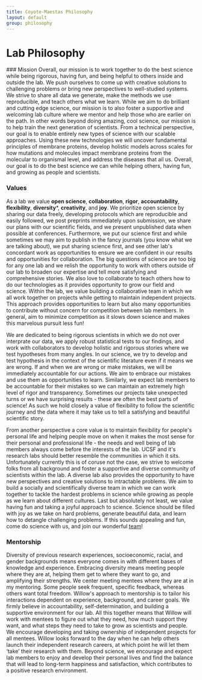 ```yaml
---
title: Coyote-Maestas Philosophy
layout: default
group: philosophy
---
```

# Lab Philosophy

<div class="row">
</div>
### Mission
Overall, our mission is to work together to do the best science while being rigorous, having fun, and being helpful to others inside and outside the lab. We push ourselves to come up with creative solutions to challenging problems or bring new perspectives to well-studied systems. We strive to share all data we generate, make the methods we use reproducible, and teach others what we learn.
While we aim to do brilliant and cutting edge science, our mission is to also foster a supportive and welcoming lab culture where we mentor and help those who are earlier on the path. In other words beyond doing amazing, cool science, our mission is to help train the next generation of scientists. From a technical perspective, our goal is to enable entirely new types of science with our scalable approaches. Using these new technologies we will uncover fundamental principles of membrane proteins, develop holistic models across scales for how mutations and molecules impact membrane proteins from the molecular to organismal level, and address the diseases that ail us. Overall, our goal is to do the best science we can while helping others, having fun,
and growing as people and scientists.


### Values
As a lab we value **open science**, **collaboration**, **rigor**, **accountability**, **flexibility**, **diversity***, **creativity**, and **joy**. We prioritize open science by sharing our data freely, developing protocols which are reproducible and easily followed, we post preprints immediately upon submission, we share our plans with our scientific fields, and we present unpublished data when possible at conferences. Furthermore, we put our science first and while sometimes we may aim to publish in the fancy journals (you know what we are talking about), we put sharing science first, and see other lab's concordant work as opportunities to ensure we are confident in our results and opportunities for collaboration. The big questions of science are too big for any one lab and we relish the opportunity to work with others outside of our lab to broaden our expertise and tell more satisfying and comprehensive stories. We also love to collaborate to teach others how to do our technologies as it provides opportunity to grow our field and science. Within the lab, we value building a collaborative team in which we all work together on projects while getting to maintain independent projects. This approach provides opportunities to learn but also many opportunities to contribute without concern for competition between lab members. In general, aim to minimize competition as it slows down science and makes this marvelous pursuit less fun!



We are dedicated to being rigorous scientists in which we do not over interprate our data, we apply robust statistical tests to our findings, and work with collaborators to develop holistic and rigorous stories where we test hypotheses from many angles. In our science, we try to develop and test hypothesis in the context of the scientific literature even if it means we are wrong. If and when we are wrong or make mistakes, we will be immediately accountable for our actions. We aim to embrace our mistakes and use them as opportunities to learn. Similarly, we expect lab members to be accountable for their mistakes so we can maintain an extremely high level of rigor and transparency. Sometimes our projects take unexpected turns or we have surprising results - these are often the best parts of science! As such we hold closely a value of flexibility to follow the scientific journey and the data where it may take us to tell a satisfying and beautiful scientific story.


From another perspective a core value is to maintain flexibility for people's personal life and helping people move on when it makes the most sense for their personal and professional life - the needs and well being of lab members always come before the interests of the lab. UCSF and it's research labs should better resemble the communities in which it sits. Unfortunately currently this is of coruse not the case, we strive to welcome folks from all background and foster a supportive and diverse community of scientists within the lab. A diverse lab also provides the opportunity to have new perspectives and creative solutions to intractable problems. We aim to build a socially and scientifically diverse team in which we can work together to tackle the hardest problems in science while growing as people as we learn about different cultures. Last but absolutely not least, we value having fun and taking a joyful approach to science. Science should be filled with joy as we take on hard problems, generate beautiful data, and learn how to detangle challenging problems. If this sounds appealing and fun, come do science with us, and join our wonderful [team](https://www.wcoyotelab.com/join/)!



### Mentorship

Diversity of previous research experiences, socioeconomic, racial, and gender backgrounds means everyone comes in with different bases of knowledge and experience. Embracing diversity means meeting people where they are at, helping them get to where they want to go, and amplifying their strengths. We center meeting mentees where they are at in my mentoring. Some people seek frequent, specific feedback, whereas others want total freedom. Willow's approach to mentorship is to tailor his interactions dependent on experience, background, and career goals. We firmly believe in accountability, self-determination, and building a supportive environment for our lab. All this together means that Willow will work with mentees to figure out what they need, how much support they want, and what steps they need to take to grow as scientists and people. We encourage developing and taking ownership of independent projects for all mentees. Willow looks forward to the day when he can help others launch their independent research careers, at which point he will let them ‘take’ their research with them. Beyond science, we encourage and expect lab members to enjoy and develop their personal lives and find the balance that will lead to long-term happiness and satisfaction, which contributes to a positive research environment.
